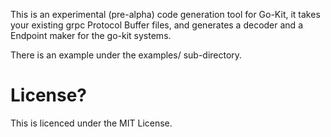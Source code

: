 This is an experimental (pre-alpha) code generation tool for Go-Kit, it takes your existing grpc
Protocol Buffer files, and generates a decoder and a Endpoint maker for the go-kit systems.

There is an example under the examples/ sub-directory.


License?
========

This is licenced under the MIT License.